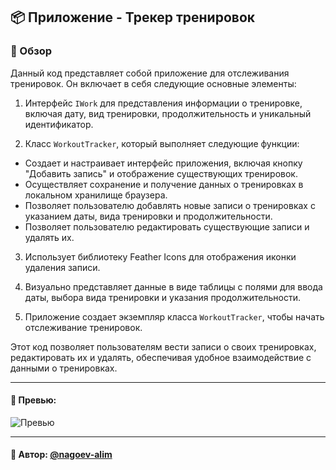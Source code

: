 ## 📦 Приложение - Трекер тренировок

### 🚀 Обзор

Данный код представляет собой приложение для отслеживания тренировок. Он включает в себя следующие основные элементы:

1. Интерфейс `IWork` для представления информации о тренировке, включая дату, вид тренировки, продолжительность и уникальный идентификатор.

2. Класс `WorkoutTracker`, который выполняет следующие функции:
  - Создает и настраивает интерфейс приложения, включая кнопку "Добавить запись" и отображение существующих тренировок.
  - Осуществляет сохранение и получение данных о тренировках в локальном хранилище браузера.
  - Позволяет пользователю добавлять новые записи о тренировках с указанием даты, вида тренировки и продолжительности.
  - Позволяет пользователю редактировать существующие записи и удалять их.

3. Использует библиотеку Feather Icons для отображения иконки удаления записи.

4. Визуально представляет данные в виде таблицы с полями для ввода даты, выбора вида тренировки и указания продолжительности.

5. Приложение создает экземпляр класса `WorkoutTracker`, чтобы начать отслеживание тренировок.

Этот код позволяет пользователям вести записи о своих тренировках, редактировать их и удалять, обеспечивая удобное взаимодействие с данными о тренировках.

---

#### 🌄 Превью:

![Превью](https://lh3.googleusercontent.com/drive-viewer/AITFw-z5OKe3AqndjyjFDX-rLMXlmXyYJFVkA9FqhKtneSblqYQCYEsA9ovLbzzqk9NZWE1kE3_Q2damfdJTF79IfJo8bEkgJA=s1600)


-----

#### 🙌 Автор: [@nagoev-alim](https://github.com/nagoev-alim)

